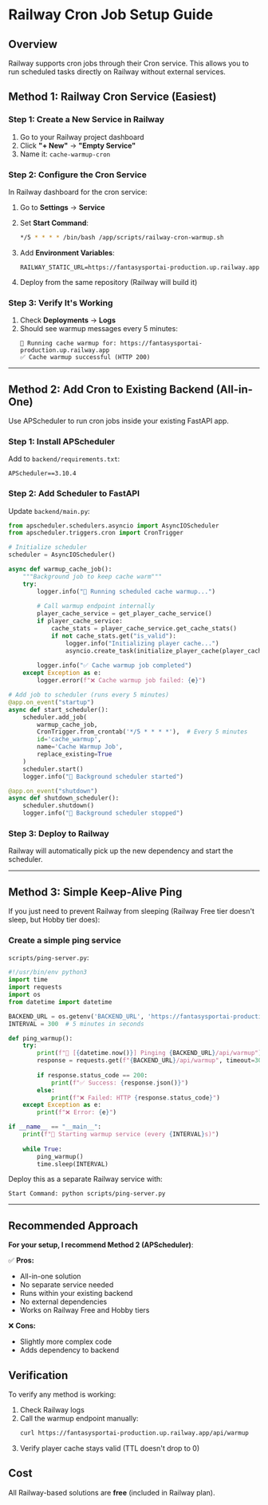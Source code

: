 # Railway Cron Job Setup Guide

## Overview
Railway supports cron jobs through their Cron service. This allows you to run scheduled tasks directly on Railway without external services.

## Method 1: Railway Cron Service (Easiest)

### Step 1: Create a New Service in Railway

1. Go to your Railway project dashboard
2. Click **"+ New"** → **"Empty Service"**
3. Name it: `cache-warmup-cron`

### Step 2: Configure the Cron Service

In Railway dashboard for the cron service:

1. Go to **Settings** → **Service**
2. Set **Start Command**:
   ```bash
   */5 * * * * /bin/bash /app/scripts/railway-cron-warmup.sh
   ```

3. Add **Environment Variables**:
   ```
   RAILWAY_STATIC_URL=https://fantasysportai-production.up.railway.app
   ```

4. Deploy from the same repository (Railway will build it)

### Step 3: Verify It's Working

1. Check **Deployments** → **Logs**
2. Should see warmup messages every 5 minutes:
   ```
   🔄 Running cache warmup for: https://fantasysportai-production.up.railway.app
   ✅ Cache warmup successful (HTTP 200)
   ```

---

## Method 2: Add Cron to Existing Backend (All-in-One)

Use APScheduler to run cron jobs inside your existing FastAPI app.

### Step 1: Install APScheduler

Add to `backend/requirements.txt`:
```
APScheduler==3.10.4
```

### Step 2: Add Scheduler to FastAPI

Update `backend/main.py`:

```python
from apscheduler.schedulers.asyncio import AsyncIOScheduler
from apscheduler.triggers.cron import CronTrigger

# Initialize scheduler
scheduler = AsyncIOScheduler()

async def warmup_cache_job():
    """Background job to keep cache warm"""
    try:
        logger.info("🔄 Running scheduled cache warmup...")
        
        # Call warmup endpoint internally
        player_cache_service = get_player_cache_service()
        if player_cache_service:
            cache_stats = player_cache_service.get_cache_stats()
            if not cache_stats.get("is_valid"):
                logger.info("Initializing player cache...")
                asyncio.create_task(initialize_player_cache(player_cache_service))
        
        logger.info("✅ Cache warmup job completed")
    except Exception as e:
        logger.error(f"❌ Cache warmup job failed: {e}")

# Add job to scheduler (runs every 5 minutes)
@app.on_event("startup")
async def start_scheduler():
    scheduler.add_job(
        warmup_cache_job,
        CronTrigger.from_crontab('*/5 * * * *'),  # Every 5 minutes
        id='cache_warmup',
        name='Cache Warmup Job',
        replace_existing=True
    )
    scheduler.start()
    logger.info("🚀 Background scheduler started")

@app.on_event("shutdown")
async def shutdown_scheduler():
    scheduler.shutdown()
    logger.info("🛑 Background scheduler stopped")
```

### Step 3: Deploy to Railway

Railway will automatically pick up the new dependency and start the scheduler.

---

## Method 3: Simple Keep-Alive Ping

If you just need to prevent Railway from sleeping (Railway Free tier doesn't sleep, but Hobby tier does):

### Create a simple ping service

`scripts/ping-server.py`:
```python
#!/usr/bin/env python3
import time
import requests
import os
from datetime import datetime

BACKEND_URL = os.getenv('BACKEND_URL', 'https://fantasysportai-production.up.railway.app')
INTERVAL = 300  # 5 minutes in seconds

def ping_warmup():
    try:
        print(f"🔄 [{datetime.now()}] Pinging {BACKEND_URL}/api/warmup")
        response = requests.get(f"{BACKEND_URL}/api/warmup", timeout=30)
        
        if response.status_code == 200:
            print(f"✅ Success: {response.json()}")
        else:
            print(f"❌ Failed: HTTP {response.status_code}")
    except Exception as e:
        print(f"❌ Error: {e}")

if __name__ == "__main__":
    print(f"🚀 Starting warmup service (every {INTERVAL}s)")
    
    while True:
        ping_warmup()
        time.sleep(INTERVAL)
```

Deploy this as a separate Railway service with:
```
Start Command: python scripts/ping-server.py
```

---

## Recommended Approach

**For your setup, I recommend Method 2 (APScheduler)**:

✅ **Pros:**
- All-in-one solution
- No separate service needed
- Runs within your existing backend
- No external dependencies
- Works on Railway Free and Hobby tiers

❌ **Cons:**
- Slightly more complex code
- Adds dependency to backend

## Verification

To verify any method is working:

1. Check Railway logs
2. Call the warmup endpoint manually:
   ```bash
   curl https://fantasysportai-production.up.railway.app/api/warmup
   ```
3. Verify player cache stays valid (TTL doesn't drop to 0)

## Cost

All Railway-based solutions are **free** (included in Railway plan).
